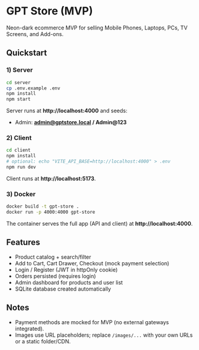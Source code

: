 # GPT Store (MVP)

Neon-dark ecommerce MVP for selling Mobile Phones, Laptops, PCs, TV Screens, and Add-ons.

## Quickstart

### 1) Server
```bash
cd server
cp .env.example .env
npm install
npm start
```
Server runs at **http://localhost:4000** and seeds:
- Admin: **admin@gptstore.local / Admin@123**

### 2) Client
```bash
cd client
npm install
# optional: echo "VITE_API_BASE=http://localhost:4000" > .env
npm run dev
```
Client runs at **http://localhost:5173**.

### 3) Docker
```bash
docker build -t gpt-store .
docker run -p 4000:4000 gpt-store
```
The container serves the full app (API and client) at **http://localhost:4000**.

## Features
- Product catalog + search/filter
- Add to Cart, Cart Drawer, Checkout (mock payment selection)
- Login / Register (JWT in httpOnly cookie)
- Orders persisted (requires login)
- Admin dashboard for products and user list
- SQLite database created automatically

## Notes
- Payment methods are mocked for MVP (no external gateways integrated).
- Images use URL placeholders; replace `/images/...` with your own URLs or a static folder/CDN.

